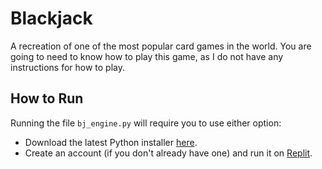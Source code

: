 # Blackjack
A recreation of one of the most popular card games in the world.
You are going to need to know how to play this game, as I do not have
any instructions for how to play.

## How to Run
Running the file `bj_engine.py` will require you to use either option:

- Download the latest Python installer [here](python.org/downloads).
- Create an account (if you don't already have one) and run it on [Replit](replit.com/~).
